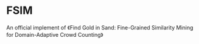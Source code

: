 # FSIM
An official implement of 《Find Gold in Sand: Fine-Grained Similarity Mining for Domain-Adaptive Crowd Counting》
